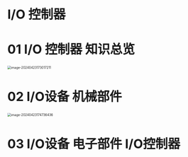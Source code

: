 # I/O 控制器



# 01 I/O 控制器 知识总览

<img src="https://cvp.oss-cn-shanghai.aliyuncs.com/picgo/202404231730356.png" alt="image-20240423173017211" style="zoom:50%;" />



# 02 I/O设备 机械部件

<img src="https://cvp.oss-cn-shanghai.aliyuncs.com/picgo/202404231747616.png" alt="image-20240423174736436" style="zoom:50%;" />



# 03 I/O设备 电子部件 I/O控制器